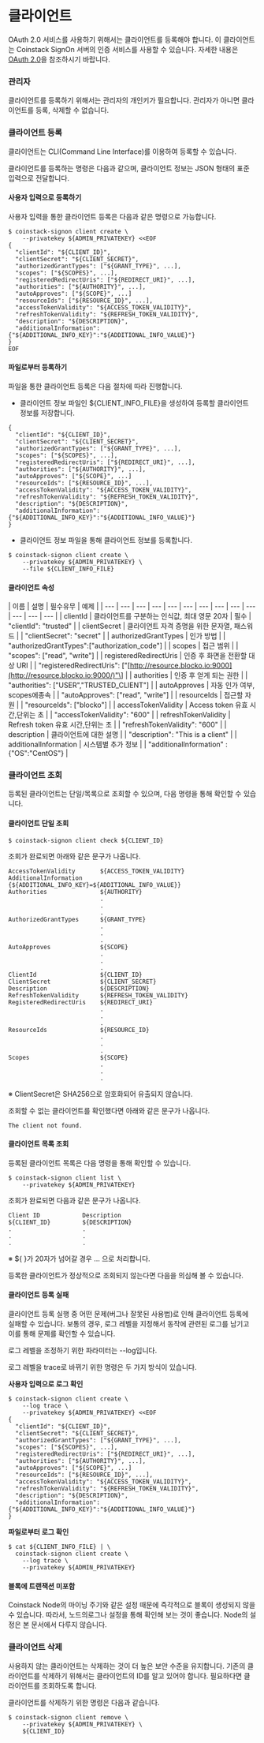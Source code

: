 # 클라이언트

OAuth 2.0 서비스를 사용하기 위해서는 클라이언트를 등록해야 합니다. 이 클라이언트는 Coinstack SignOn 서버의 인증 서비스를 사용할 수 있습니다. 자세한 내용은 [OAuth 2.0](../undefined-1/oauth-2.0/)을 참조하시기 바랍니다.

### 관리자

클라이언트를 등록하기 위해서는 관리자의 개인키가 필요합니다. 관리자가 아니면 클라이언트를 등록, 삭제할 수 없습니다.

### 클라이언트 등록

클라이언트는 CLI\(Command Line Interface\)를 이용하여 등록할 수 있습니다.

클라이언트를 등록하는 명령은 다음과 같으며, 클라이언트 정보는 JSON 형태의 표준 입력으로 전달합니다.

#### 사용자 입력으로 등록하기

사용자 입력을 통한 클라이언트 등록은 다음과 같은 명령으로 가능합니다.

```text
$ coinstack-signon client create \
    --privatekey ${ADMIN_PRIVATEKEY} <<EOF
{
  "clientId": "${CLIENT_ID}",
  "clientSecret": "${CLIENT_SECRET}",
  "authorizedGrantTypes": ["${GRANT_TYPE}", ...],
  "scopes": ["${SCOPES}", ...],
  "registeredRedirectUris": ["${REDIRECT_URI}", ...],
  "authorities": ["${AUTHORITY}", ...],
  "autoApproves": ["${SCOPE}", ...]
  "resourceIds": ["${RESOURCE_ID}", ...],
  "accessTokenValidity": "${ACCESS_TOKEN_VALIDITY}",
  "refreshTokenValidity": "${REFRESH_TOKEN_VALIDITY}",
  "description": "${DESCRIPTION}",
  "additionalInformation": {"${ADDITIONAL_INFO_KEY}":"${ADDITIONAL_INFO_VALUE}"}
}
EOF
```

#### 파일로부터 등록하기

파일을 통한 클라이언트 등록은 다음 절차에 따라 진행합니다.

* 클라이언트 정보 파일인 ${CLIENT\_INFO\_FILE}을 생성하여 등록할 클라이언트 정보를 저장합니다.

```text
{
  "clientId": "${CLIENT_ID}",
  "clientSecret": "${CLIENT_SECRET}",
  "authorizedGrantTypes": ["${GRANT_TYPE}", ...],
  "scopes": ["${SCOPES}", ...],
  "registeredRedirectUris": ["${REDIRECT_URI}", ...],
  "authorities": ["${AUTHORITY}", ...],
  "autoApproves": ["${SCOPE}", ...]
  "resourceIds": ["${RESOURCE_ID}", ...],
  "accessTokenValidity": "${ACCESS_TOKEN_VALIDITY}",
  "refreshTokenValidity": "${REFRESH_TOKEN_VALIDITY}",
  "description": "${DESCRIPTION}",
  "additionalInformation": {"${ADDITIONAL_INFO_KEY}":"${ADDITIONAL_INFO_VALUE}"}
}
```

* 클라이언트 정보 파일을 통해 클라이언트 정보를 등록합니다.

```text
$ coinstack-signon client create \
    --privatekey ${ADMIN_PRIVATEKEY} \
    --file ${CLIENT_INFO_FILE}
```

#### 클라이언트 속성

| 이름 | 설명 | 필수유무 | 예제 |
| --- | --- | --- | --- | --- | --- | --- | --- | --- | --- | --- | --- | --- |
| clientId | 클라이언트를 구분하는 인식값, 최대 영문 20자 | 필수 | "clientId": "trusted" |
| clientSecret | 클라이언트 자격 증명을 위한 문자열, 패스워드 |  | "clientSecret": "secret" |
| authorizedGrantTypes | 인가 방법 |  | "authorizedGrantTypes":\["authorization\_code"\] |
| scopes | 접근 범위 |  | "scopes": \["read", "write"\] |
| registeredRedirectUris | 인증 후 화면을 전환할 대상 URI |  | "registeredRedirectUris": \["[http://resource.blocko.io:9000](http://resource.blocko.io:9000/)"\] |
| authorities | 인증 후 얻게 되는 권한 |  | "authorities": \["USER","TRUSTED\_CLIENT"\] |
| autoApproves | 자동 인가 여부, scopes에종속 |  | "autoApproves": \["read", "write"\] |
| resourceIds | 접근할 자원 |  | "resourceIds": \["blocko"\] |
| accessTokenValidity | Access token 유효 시간,단위는 초 |  | "accessTokenValidity": "600" |
| refreshTokenValidity | Refresh token 유효 시간,단위는 초 |  | "refreshTokenValidity": "600" |
| description | 클라이언트에 대한 설명 |  | "description": "This is a client" |
| additionalInformation | 시스템별 추가 정보 |  | "additionalInformation" :{"OS":"CentOS"} |

### 클라이언트 조회

등록된 클라이언트는 단일/목록으로 조회할 수 있으며, 다음 명령을 통해 확인할 수 있습니다.

#### 클라이언트 단일 조회

```text
$ coinstack-signon client check ${CLIENT_ID}
```

조회가 완료되면 아래와 같은 문구가 나옵니다.

```text
AccessTokenValidity       ${ACCESS_TOKEN_VALIDITY}
AdditionalInformation     {${ADDITIONAL_INFO_KEY}=${ADDITIONAL_INFO_VALUE}}
Authorities               ${AUTHORITY}
                          .
                          .
                          .
AuthorizedGrantTypes      ${GRANT_TYPE}
                          .
                          .
                          .
AutoApproves              ${SCOPE}
                          .
                          .
                          .
ClientId                  ${CLIENT_ID}
ClientSecret              ${CLIENT_SECRET}
Description               ${DESCRIPTION}
RefreshTokenValidity      ${REFRESH_TOKEN_VALIDITY}
RegisteredRedirectUris    ${REDIRECT_URI}
                          .
                          .
                          .
ResourceIds               ${RESOURCE_ID}
                          .
                          .
                          .
Scopes                    ${SCOPE}
                          .
                          .
                          .
```

※ ClientSecret은 SHA256으로 암호화되어 유출되지 않습니다.

조회할 수 없는 클라이언트를 확인했다면 아래와 같은 문구가 나옵니다.

```text
The client not found.
```

#### 클라이언트 목록 조회

등록된 클라이언트 목록은 다음 명령을 통해 확인할 수 있습니다.

```text
$ coinstack-signon client list \
    --privatekey ${ADMIN_PRIVATEKEY}
```

조회가 완료되면 다음과 같은 문구가 나옵니다.

```text
Client ID            Description
${CLIENT_ID}         ${DESCRIPTION}
.                    .
.                    .
.                    .
```

※ ${ }가 20자가 넘어갈 경우 ... 으로 처리합니다.

등록한 클라이언트가 정상적으로 조회되지 않는다면 다음을 의심해 볼 수 있습니다.

#### 클라이언트 등록 실패

클라이언트 등록 실행 중 어떤 문제\(버그나 잘못된 사용법\)로 인해 클라이언트 등록에 실패할 수 있습니다. 보통의 경우, 로그 레벨을 지정해서 동작에 관련된 로그를 남기고 이를 통해 문제를 확인할 수 있습니다.

로그 레벨을 조정하기 위한 파라미터는 --log입니다.

로그 레벨을 trace로 바뀌기 위한 명령은 두 가지 방식이 있습니다.

**사용자 입력으로 로그 확인**

```text
$ coinstack-signon client create \
    --log trace \
    --privatekey ${ADMIN_PRIVATEKEY} <<EOF
{
  "clientId": "${CLIENT_ID}",
  "clientSecret": "${CLIENT_SECRET}",
  "authorizedGrantTypes": ["${GRANT_TYPE}", ...],
  "scopes": ["${SCOPES}", ...],
  "registeredRedirectUris": ["${REDIRECT_URI}", ...],
  "authorities": ["${AUTHORITY}", ...],
  "autoApproves": ["${SCOPE}", ...]
  "resourceIds": ["${RESOURCE_ID}", ...],
  "accessTokenValidity": "${ACCESS_TOKEN_VALIDITY}",
  "refreshTokenValidity": "${REFRESH_TOKEN_VALIDITY}",
  "description": "${DESCRIPTION}",
  "additionalInformation": {"${ADDITIONAL_INFO_KEY}":"${ADDITIONAL_INFO_VALUE}"}
}
```

**파일로부터 로그 확인**

```text
$ cat ${CLIENT_INFO_FILE} | \
  coinstack-signon client create \
    --log trace \
    --privatekey ${ADMIN_PRIVATEKEY}
```

#### 블록에 트랜잭션 미포함

Coinstack Node의 마이닝 주기와 같은 설정 때문에 즉각적으로 블록이 생성되지 않을 수 있습니다. 따라서, 노드의로그나 설정을 통해 확인해 보는 것이 좋습니다. Node의 설정은 본 문서에서 다루지 않습니다.

### 클라이언트 삭제

사용하지 않는 클라이언트는 삭제하는 것이 더 높은 보안 수준을 유지합니다. 기존의 클라이언트를 삭제하기 위해서는 클라이언트의 ID를 알고 있어야 합니다. 필요하다면 클라이언트를 조회하도록 합니다.

클라이언트를 삭제하기 위한 명령은 다음과 같습니다.

```text
$ coinstack-signon client remove \
    --privatekey ${ADMIN_PRIVATEKEY} \
    ${CLIENT_ID}
```

